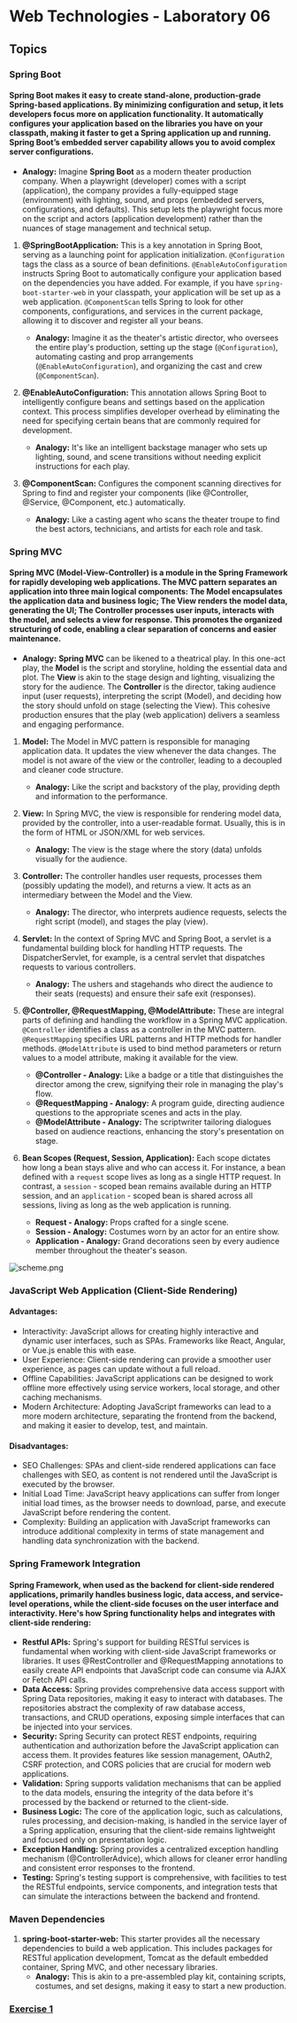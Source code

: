 # Web Technologies - Laboratory 06

## Topics

### Spring Boot

#### Spring Boot makes it easy to create stand-alone, production-grade Spring-based applications. By minimizing configuration and setup, it lets developers focus more on application functionality. It automatically configures your application based on the libraries you have on your classpath, making it faster to get a Spring application up and running. Spring Boot’s embedded server capability allows you to avoid complex server configurations.

- **Analogy:** Imagine **Spring Boot** as a modern theater production company. When a playwright (developer) comes with a script (application), the
  company provides a fully-equipped stage (environment) with lighting, sound, and props (embedded servers, configurations, and defaults). This setup
  lets the playwright focus more on the script and actors (application development) rather than the nuances of stage management and technical setup.

1. **@SpringBootApplication:** This is a key annotation in Spring Boot, serving as a launching point for application initialization. `@Configuration`
   tags the class as a source of bean definitions. `@EnableAutoConfiguration` instructs Spring Boot to automatically configure your application
   based on the dependencies you have added. For example, if you have `spring-boot-starter-web` in your classpath, your application will be set up
   as a web application. `@ComponentScan` tells Spring to look for other components, configurations, and services in the current package, allowing
   it to discover and register all your beans.
    - **Analogy:** Imagine it as the theater's artistic director, who oversees the entire play's production, setting up the stage (`@Configuration`),
      automating casting and prop arrangements (`@EnableAutoConfiguration`), and organizing the cast and crew (`@ComponentScan`).

2. **@EnableAutoConfiguration:** This annotation allows Spring Boot to intelligently configure beans and settings based on the application context.
   This process simplifies developer overhead by eliminating the need for specifying certain beans that are commonly required for development.
    - **Analogy:** It's like an intelligent backstage manager who sets up lighting, sound, and scene transitions without needing explicit instructions
      for each play.

3. **@ComponentScan:** Configures the component scanning directives for Spring to find and register your components (like @Controller, @Service,
   @Component, etc.) automatically.
    - **Analogy:** Like a casting agent who scans the theater troupe to find the best actors, technicians, and artists for each role and task.

### Spring MVC

#### Spring MVC (Model-View-Controller) is a module in the Spring Framework for rapidly developing web applications. The MVC pattern separates an application into three main logical components: The Model encapsulates the application data and business logic; The View renders the model data, generating the UI; The Controller processes user inputs, interacts with the model, and selects a view for response. This promotes the organized structuring of code, enabling a clear separation of concerns and easier maintenance.

- **Analogy:** **Spring MVC** can be likened to a theatrical play. In this one-act play, the **Model** is the script and storyline, holding the
  essential data and plot. The **View** is akin to the stage design and lighting, visualizing the story for the audience. The **Controller** is the
  director, taking audience input (user requests), interpreting the script (Model), and deciding how the story should unfold on stage (selecting the
  View). This cohesive production ensures that the play (web application) delivers a seamless and engaging performance.

1. **Model:** The Model in MVC pattern is responsible for managing application data. It updates the view whenever the data changes.
   The model is not aware of the view or the controller, leading to a decoupled and cleaner code structure.
    - **Analogy:** Like the script and backstory of the play, providing depth and information to the performance.

2. **View:** In Spring MVC, the view is responsible for rendering model data, provided by the controller, into a user-readable
   format. Usually, this is in the form of HTML or JSON/XML for web services.
    - **Analogy:** The view is the stage where the story (data) unfolds visually for the audience.

3. **Controller:** The controller handles user requests, processes them (possibly updating the model), and returns a view. It acts as an
   intermediary between the Model and the View.
    - **Analogy:** The director, who interprets audience requests, selects the right script (model), and stages the play (view).

4. **Servlet:** In the context of Spring MVC and Spring Boot, a servlet is a fundamental building block for handling HTTP requests.
   The DispatcherServlet, for example, is a central servlet that dispatches requests to various controllers.
    - **Analogy:** The ushers and stagehands who direct the audience to their seats (requests) and ensure their safe exit (responses).

5. **@Controller, @RequestMapping, @ModelAttribute:** These are integral parts of defining and handling the workflow in a Spring MVC
   application. `@Controller` identifies a class as a controller in the MVC pattern. `@RequestMapping` specifies URL patterns and HTTP methods for
   handler methods. `@ModelAttribute` is used to bind method parameters or return values to a model attribute, making it available for the view.
    - **@Controller - Analogy:** Like a badge or a title that distinguishes the director among the crew, signifying their role in managing the play's
      flow.
    - **@RequestMapping - Analogy:** A program guide, directing audience questions to the appropriate scenes and acts in the play.
    - **@ModelAttribute - Analogy:** The scriptwriter tailoring dialogues based on audience reactions, enhancing the story's presentation on stage.

6. **Bean Scopes (Request, Session, Application):** Each scope dictates how long a bean stays alive and who can access it. For instance, a bean
   defined with a `request` scope lives as long as a single HTTP request. In contrast, a `session` - scoped bean remains available during an HTTP
   session, and
   an `application` - scoped bean is shared across all sessions, living as long as the web application is running.
    - **Request - Analogy:** Props crafted for a single scene.
    - **Session - Analogy:** Costumes worn by an actor for an entire show.
    - **Application - Analogy:** Grand decorations seen by every audience member throughout the theater's season.

![scheme.png](scheme.png)

### JavaScript Web Application (Client-Side Rendering)

#### Advantages:

- Interactivity: JavaScript allows for creating highly interactive and dynamic user interfaces, such as SPAs. Frameworks like React, Angular, or
  Vue.js enable this with ease.
- User Experience: Client-side rendering can provide a smoother user experience, as pages can update without a full reload.
- Offline Capabilities: JavaScript applications can be designed to work offline more effectively using service workers, local storage, and other
  caching mechanisms.
- Modern Architecture: Adopting JavaScript frameworks can lead to a more modern architecture, separating the frontend from the backend, and making it
  easier to develop, test, and maintain.

#### Disadvantages:

- SEO Challenges: SPAs and client-side rendered applications can face challenges with SEO, as content is not rendered until the JavaScript is executed
  by the browser.
- Initial Load Time: JavaScript heavy applications can suffer from longer initial load times, as the browser needs to download, parse, and execute
  JavaScript before rendering the content.
- Complexity: Building an application with JavaScript frameworks can introduce additional complexity in terms of state management and handling data
  synchronization with the backend.

### Spring Framework Integration

#### Spring Framework, when used as the backend for client-side rendered applications, primarily handles business logic, data access, and service-level operations, while the client-side focuses on the user interface and interactivity. Here's how Spring functionality helps and integrates with client-side rendering:

- **Restful APIs:** Spring's support for building RESTful services is fundamental when working with client-side JavaScript frameworks or libraries. It
  uses @RestController and @RequestMapping annotations to easily create API endpoints that JavaScript code can consume via AJAX or Fetch API calls.
- **Data Access:** Spring provides comprehensive data access support with Spring Data repositories, making it easy to interact with databases. The
  repositories abstract the complexity of raw database access, transactions, and CRUD operations, exposing simple interfaces that can be injected into
  your services.
- **Security:** Spring Security can protect REST endpoints, requiring authentication and authorization before the JavaScript application can access
  them. It provides features like session management, OAuth2, CSRF protection, and CORS policies that are crucial for modern web applications.
- **Validation:** Spring supports validation mechanisms that can be applied to the data models, ensuring the integrity of the data before it's
  processed by the backend or returned to the client-side.
- **Business Logic:** The core of the application logic, such as calculations, rules processing, and decision-making, is handled in the service layer
  of a Spring application, ensuring that the client-side remains lightweight and focused only on presentation logic.
- **Exception Handling:** Spring provides a centralized exception handling mechanism (@ControllerAdvice), which allows for cleaner error handling and
  consistent error responses to the frontend.
- **Testing:** Spring's testing support is comprehensive, with facilities to test the RESTful endpoints, service components, and integration tests
  that can simulate the interactions between the backend and frontend.

### Maven Dependencies

1. **spring-boot-starter-web:** This starter provides all the necessary dependencies to build a web application. This includes packages for RESTful
   application development, Tomcat as the default embedded container, Spring MVC, and other necessary libraries.
    - **Analogy:** This is akin to a pre-assembled play kit, containing scripts, costumes, and set designs, making it easy to start a new production.

### [Exercise 1](Example%2001/README.md)
